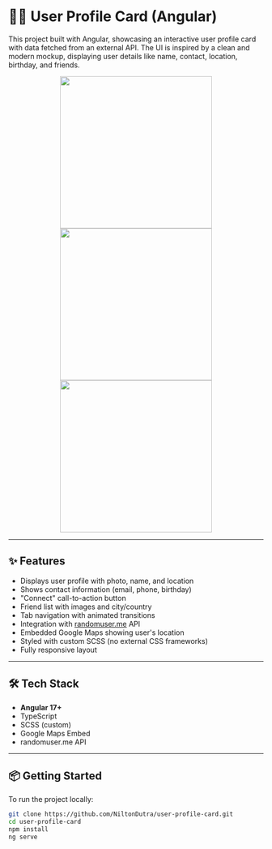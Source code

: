 # 🧑‍💻 User Profile Card (Angular)

This project built with Angular, showcasing an interactive user profile card with data fetched from an external API. The UI is inspired by a clean and modern mockup, displaying user details like name, contact, location, birthday, and friends.

<p align="center">
  <img src="https://github.com/user-attachments/assets/144512e7-5023-41b8-80ca-83c28a5419f2" width="300"/>
  <img src="https://github.com/user-attachments/assets/dffe23ca-7aba-4b96-86ce-1704a3fa7b7a" width="300"/>
  <img src="https://github.com/user-attachments/assets/f5f441bb-1f90-442f-a985-a54949959754" width="300"/>
</p>

---

## ✨ Features

- Displays user profile with photo, name, and location
- Shows contact information (email, phone, birthday)
- "Connect" call-to-action button
- Friend list with images and city/country
- Tab navigation with animated transitions
- Integration with [randomuser.me](https://randomuser.me) API
- Embedded Google Maps showing user's location
- Styled with custom SCSS (no external CSS frameworks)
- Fully responsive layout

---

## 🛠️ Tech Stack

- **Angular 17+**
- TypeScript
- SCSS (custom)
- Google Maps Embed
- randomuser.me API

---

## 📦 Getting Started

To run the project locally:

```bash
git clone https://github.com/NiltonDutra/user-profile-card.git
cd user-profile-card
npm install
ng serve


